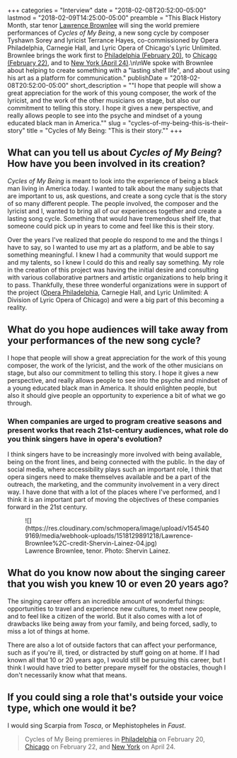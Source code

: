 +++
categories = "Interview"
date = "2018-02-08T20:52:00-05:00"
lastmod = "2018-02-09T14:25:00-05:00"
preamble = "This Black History Month, star tenor [Lawrence Brownlee](/scene/people/lawrence-brownlee/) will sing the world premiere performances of *Cycles of My Being*, a new song cycle by composer Tyshawn Sorey and lyricist Terrance Hayes, co-commissioned by Opera Philadelphia, Carnegie Hall, and Lyric Opera of Chicago's Lyric Unlimited. Brownlee brings the work first to [Philadelphia (February 20)](https://www.operaphila.org/whats-on/events/recitals/2018/cycles-of-my-being/), to [Chicago (February 22)](https://www.lyricopera.org/cyclesofmybeing?gclid=EAIaIQobChMIjtKBoLSX2QIVzrXACh1UqgYFEAAYASAAEgLfHvD_BwE), and to [New York (April 24)](https://www.carnegiehall.org/Calendar/2018/04/24/LAWRENCE-BROWNLEE-MYRA-HUANG-0730PM).\n\nWe spoke with Brownlee about helping to create something with a \"lasting shelf life\", and about using his art as a platform for communication."
publishDate = "2018-02-08T20:52:00-05:00"
short_description = "&quot;I hope that people will show a great appreciation for the work of this young composer, the work of the lyricist, and the work of the other musicians on stage, but also our commitment to telling this story. I hope it gives a new perspective, and really allows people to see into the psyche and mindset of a young educated black man in America.&quot;"
slug = "cycles-of-my-being-this-is-their-story"
title = "Cycles of My Being: &quot;This is their story.&quot;"
+++

## What can you tell us about *Cycles of My Being*? How have you been involved in its creation?
 
*Cycles of My Being* is meant to look into the experience of being a black man living in America today. I wanted to talk about the many subjects that are important to us, ask questions, and create a song cycle that is the story of so many different people. The people involved, the composer and the lyricist and I, wanted to bring all of our experiences together and create a lasting song cycle. Something that would have tremendous shelf life, that someone could pick up in years to come and feel like this is their story.
 
Over the years I've realized that people do respond to me and the things I have to say, so I wanted to use my art as a platform, and be able to say something meaningful. I knew I had a community that would support me and my talents, so I knew I could do this and really say something. My role in the creation of this project was having the initial desire and consulting with various collaborative partners and artistic organizations to help bring it to pass. Thankfully, these three wonderful organizations were in support of the project ([Opera Philadelphia](/scene/people/opera-philadelphia/), Carnegie Hall, and Lyric Unlimited: A Division of Lyric Opera of Chicago) and were a big part of this becoming a reality.
 
## What do you hope audiences will take away from your performances of the new song cycle?
 
I hope that people will show a great appreciation for the work of this young composer, the work of the lyricist, and the work of the other musicians on stage, but also our commitment to telling this story. I hope it gives a new perspective, and really allows people to see into the psyche and mindset of a young educated black man in America. It should enlighten people, but also it should give people an opportunity to experience a bit of what we go through.

### When companies are urged to program creative seasons and present works that reach 21st-century audiences, what role do you think singers have in opera's evolution?
 
I think singers have to be increasingly more involved with being available, being on the front lines, and being connected with the public. In the day of social media, where accessibility plays such an important role, I think that opera singers need to make themselves available and be a part of the outreach, the marketing, and the community involvement in a very direct way. I have done that with a lot of the places where I've performed, and I think it is an important part of moving the objectives of these companies forward in the 21st century.

<figure data-type="image">
![](https://res.cloudinary.com/schmopera/image/upload/v1545409169/media/webhook-uploads/1518129891218/Lawrence-Brownlee%2C-credit-Shervin-Lainez-04.jpg)
<figcaption>Lawrence Brownlee, tenor. Photo: Shervin Lainez.</figcaption>
</figure>

## What do you know now about the singing career that you wish you knew 10 or even 20 years ago?

The singing career offers an incredible amount of wonderful things: opportunities to travel and experience new cultures, to meet new people, and to feel like a citizen of the world. But it also comes with a lot of drawbacks like being away from your family, and being forced, sadly, to miss a lot of things at home. 

There are also a lot of outside factors that can affect your performance, such as if you're ill, tired, or distracted by stuff going on at home. If I had known all that 10 or 20 years ago, I would still be pursuing this career, but I think I would have tried to better prepare myself for the obstacles, though I don't necessarily know what that means.

## If you could sing a role that's outside your voice type, which one would it be?
 
I would sing Scarpia from *Tosca*, or Mephistopheles in *Faust*.

>Cycles of My Being premieres in [Philadelphia](https://www.operaphila.org/whats-on/events/recitals/2018/cycles-of-my-being/) on February 20, [Chicago](https://www.lyricopera.org/cyclesofmybeing?gclid=EAIaIQobChMIjtKBoLSX2QIVzrXACh1UqgYFEAAYASAAEgLfHvD_BwE) on February 22, and [New York](https://www.carnegiehall.org/Calendar/2018/04/24/LAWRENCE-BROWNLEE-MYRA-HUANG-0730PM) on April 24. 

